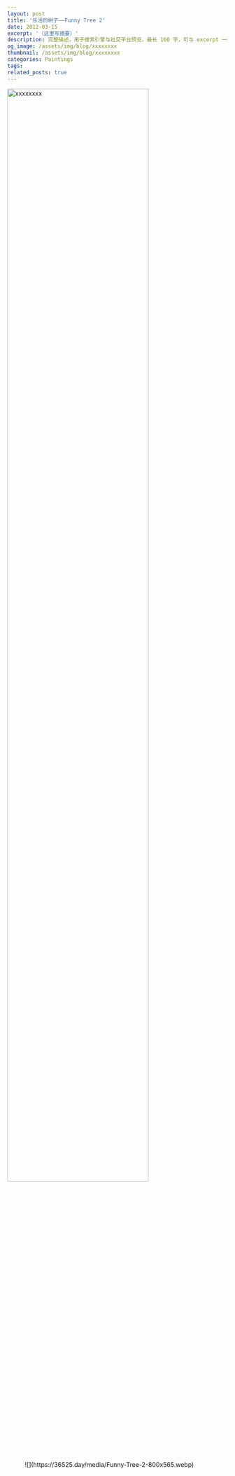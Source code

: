 ```yaml
---
layout: post
title: '乐活的树子——Funny Tree 2'
date: 2012-03-15
excerpt: '（这里写摘要）'
description: 完整描述，用于搜索引擎与社交平台预览，最长 160 字，可与 excerpt 一致
og_image: /assets/img/blog/xxxxxxxx
thumbnail: /assets/img/blog/xxxxxxxx
categories: Paintings
tags: 
related_posts: true
---
```


<img src="/assets/img/blog/xxxxxxxx" style="width:80%;" alt="xxxxxxxx">

<figure class="wp-block-image size-large">![](https://36525.day/media/Funny-Tree-2-800x565.webp)</figure>